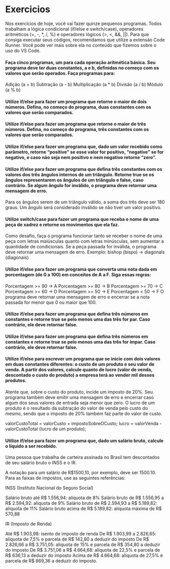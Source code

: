 # Exercicios

Nos exercícios de hoje, você vai fazer quinze pequenos programas. Todos trabalham a lógica condicional (if/else e switch/case), operadores aritméticos (+, -, *, /, %) e operadores lógicos (>, <, &&, ||). Para que consiga executar seus códigos, recomendamos que utilize a extensão Code Runner. Você pode ver mais sobre ela no conteúdo que fizemos sobre o uso do VS Code.

#### Faça cinco programas, um para cada operação aritmética básica. Seu programa deve ter duas constantes, a e b, definidas no começo com os valores que serão operados. Faça programas para:

Adição (a + b)
Subtração (a - b)
Multiplicação (a * b)
Divisão (a / b)
Módulo (a % b)

#### Utilize if/else para fazer um programa que retorne o maior de dois números. Defina, no começo do programa, duas constantes com os valores que serão comparados.

#### Utilize if/else para fazer um programa que retorne o maior de três números. Defina, no começo do programa, três constantes com os valores que serão comparados.

#### Utilize if/else para fazer um programa que, dado um valor recebido como parâmetro, retorne “positive” se esse valor for positivo, “negative” se for negativo, e caso não seja nem positivo e nem negativo retorne “zero”.

#### Utilize if/else para fazer um programa que defina três constantes com os valores dos três ângulos internos de um triângulo. Retorne true se os ângulos representarem os ângulos de um triângulo e false, caso contrário. Se algum ângulo for inválido, o programa deve retornar uma mensagem de erro.

Para os ângulos serem de um triângulo válido, a soma dos três deve ser 180 graus.
Um ângulo será considerado inválido se não tiver um valor positivo.

#### Utilize switch/case para fazer um programa que receba o nome de uma peça de xadrez e retorne os movimentos que ela faz.
Como desafio, faça o programa funcionar tanto se receber o nome de uma peça com letras maiúsculas quanto com letras minúsculas, sem aumentar a quantidade de condicionais.
Se a peça passada for inválida, o programa deve retornar uma mensagem de erro.
Exemplo: bishop (bispo) -> diagonals (diagonais)

#### Utilize if/else para fazer um programa que converta uma nota dada em porcentagem (de 0 a 100) em conceitos de A a F. Siga essas regras:

Porcentagem >= 90 -> A
Porcentagem >= 80 -> B
Porcentagem >= 70 -> C
Porcentagem >= 60 -> D
Porcentagem >= 50 -> E
Porcentagem < 50 -> F
O programa deve retornar uma mensagem de erro e encerrar se a nota passada for menor que 0 ou maior que 100.

#### Utilize if/else para fazer um programa que defina três números em constantes e retorne true se pelo menos uma das três for par. Caso contrário, ele deve retornar false.

#### Utilize if/else para fazer um programa que defina três números em constantes e retorne true se pelo menos uma das três for ímpar. Caso contrário, ele deve retornar false.

#### Utilize if/else para escrever um programa que se inicie com dois valores em duas constantes diferentes: o custo de um produto e seu valor de venda. A partir dos valores, calcule quanto de lucro (valor de venda, descontado o custo do produto) a empresa terá ao vender mil desses produtos.

Atente que, sobre o custo do produto, incide um imposto de 20%.
Seu programa também deve emitir uma mensagem de erro e encerrar caso algum dos seus valores de entrada seja menor que zero.
O lucro de um produto é o resultado da subtração do valor de venda pelo custo do mesmo, sendo que o imposto de 20% também faz parte do valor de custo.

valorCustoTotal = valorCusto + impostoSobreOCusto;
lucro = valorVenda - valorCustoTotal (lucro de um produto);

#### Utilize if/else para fazer um programa que, dado um salário bruto, calcule o líquido a ser recebido.

Uma pessoa que trabalha de carteira assinada no Brasil tem descontados de seu salário bruto o INSS e o IR.

A notação para um salário de R$1500,10, por exemplo, deve ser 1500.10. Para as faixas de impostos, use as seguintes referências:

INSS (Instituto Nacional do Seguro Social)

Salário bruto até R$ 1.556,94: alíquota de 8%
Salário bruto de R$ 1.556,95 a R$ 2.594,92: alíquota de 9%
Salário bruto de R$ 2.594,93 a R$ 5.189,82: alíquota de 11%
Salário bruto acima de R$ 5.189,82: alíquota máxima de R$ 570,88

IR (Imposto de Renda)

Até R$ 1.903,98: isento de imposto de renda
De R$ 1.903,99 a 2.826,65: alíquota de 7,5% e parcela de R$ 142,80 a deduzir do imposto
De R$ 2.826,66 a R$ 3.751,05: alíquota de 15% e parcela de R$ 354,80 a deduzir do imposto
De R$ 3.751,06 a R$ 4.664,68: alíquota de 22,5% e parcela de R$ 636,13 a deduzir do imposto
Acima de R$ 4.664,68: alíquota de 27,5% e parcela de R$ 869,36 a deduzir do imposto.